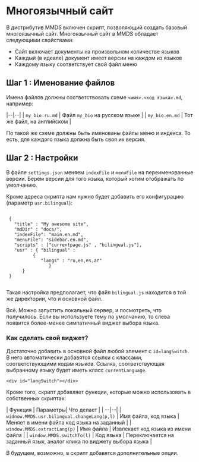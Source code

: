 # Многоязычный сайт

В дистрибутив MMDS включен скрипт, позволяющий создать базовый многоязычный сайт. 
Многоязычный сайт в MMDS обладает следующими свойствами:

- Сайт включает документы на произвольном количестве языков
- Каждый (в идеале) документ имеет версии на каждом из языков
- Каждому языку соответствует свой файл меню

## Шаг 1 : Именование файлов

Имена файлов должны соответствовать схеме `<имя>.<код языка>.md`, например:

|--|--|
| `my_bio.ru.md` | Фaйл `my_bio` на русском языке |
| `my_bio.en.md` | Тот же файл, на английском |

По такой же схеме должны быть именованы файлы меню и индекса. То есть, для каждого языка должна быть своя их версия.

## Шаг 2 : Настройки
В файле `settings.json`  меняем `indexFile` и `menuFile` на переименованные версии. Берем версии для того языка, который хотим отображать по умолчанию. 

Кроме адреса скрипта нам нужно будет добавить его конфигурацию (параметр `usr.bilingual`):

```

 {
   "title" : "My awesome site",
   "mdDir" : "docs/",
   "indexFile": "main.en.md",
   "menuFile": "sidebar.en.md",
   "scripts" : ["currentpage.js" , "bilingual.js"],
   "usr" : { "bilingual" : 
	      {
	         "langs" : "ru,en,es,ar"
                }
	  }
 }
 
```
Такая настройка предполагает, что файл `bilingual.js` находится в той же директории, что и основной файл.

Всё. Можно запустить локальный сервер, и посмотреть, что получилось. Если вы используете тему по умолчанию, то слева появится более-менее симпатичный виджет выбора языка.

### Как сделать свой виджет?
Достаточно добавить в основной файл любой элемент с `id=langSwitch`. В него автоматически добавятся ссылки с классами, соответствующими кодам языков. Ссылка, соответствующая выбранному языку будет иметь класс `currentLanguage`.

```
<div id="langSwitch"></div>
```

Кроме того, скрипт добавляет функции, которые можно использовать в собственных скриптах:

| Функция |  Параметры| Что делает |
| --|--|
| `widnow.MMDS.usr.bilingual.changeLang(p,l)` | Имя файла, код языка | Меняет в имени файла код языка на заданный |
| `window.MMDS.extractLang(p)` |  Имя файла | Извлекает код языка из имени файла |
| `window.MMDS.switchTo(l)` | Код языка | Переключается на заданный язык, аналог клика по виджету выбора языка |



В будущем, возможно, в скрипт добавятся дополнительные опции.


